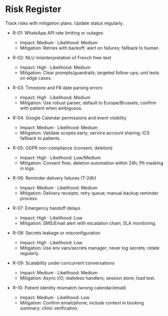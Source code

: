 # Risk Register

Track risks with mitigation plans. Update status regularly.

- R-01: WhatsApp API rate limiting or outages
  - Impact: Medium · Likelihood: Medium
  - Mitigation: Retries with backoff; alert on failures; fallback to human.

- R-02: NLU misinterpretation of French free-text
  - Impact: High · Likelihood: Medium
  - Mitigation: Clear prompts/guardrails; targeted follow-ups; unit tests on edge cases.

- R-03: Timezone and FR date parsing errors
  - Impact: High · Likelihood: Medium
  - Mitigation: Use robust parser; default to Europe/Brussels; confirm with patient when ambiguous.

- R-04: Google Calendar permissions and event visibility
  - Impact: Medium · Likelihood: Medium
  - Mitigation: Validate scopes early; service account sharing; ICS fallback to patients.

- R-05: GDPR non-compliance (consent, deletion)
  - Impact: High · Likelihood: Low/Medium
  - Mitigation: Consent flow; deletion automation within 24h; PII masking in logs.

- R-06: Reminder delivery failures (T-24h)
  - Impact: Medium · Likelihood: Medium
  - Mitigation: Delivery receipts; retry queue; manual backup reminder process.

- R-07: Emergency handoff delays
  - Impact: High · Likelihood: Low
  - Mitigation: SMS/Email alert with escalation chain; SLA monitoring.

- R-08: Secrets leakage or misconfiguration
  - Impact: High · Likelihood: Low
  - Mitigation: Use env vars/secrets manager; never log secrets; rotate regularly.

- R-09: Scalability under concurrent conversations
  - Impact: Medium · Likelihood: Medium
  - Mitigation: Async I/O; stateless handlers; session store; load test.

- R-10: Patient identity mismatch (wrong calendar/email)
  - Impact: Medium · Likelihood: Low
  - Mitigation: Confirm email/phone; include context in booking summary; clinic verification.

